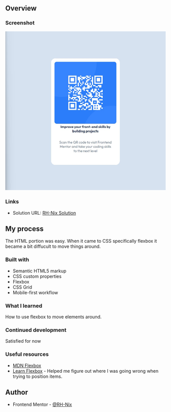 ## Overview

### Screenshot
![SC](./screenshot.jpg)

### Links

- Solution URL: [RH-Nix Solution](https://rh-nix.github.io/FEM-qr-code-challenge/)

## My process
The HTML portion was easy. When it came to CSS specifically flexbox it became a bit diffucult to move things around.

### Built with

- Semantic HTML5 markup
- CSS custom properties
- Flexbox
- CSS Grid
- Mobile-first workflow

### What I learned
How to use flexbox to move elements around.

### Continued development

Satisfied for now

### Useful resources

- [MDN Flexbox](https://developer.mozilla.org/en-US/docs/Learn/CSS/CSS_layout/Flexbox)
- [Learn Flexbox](https://www.youtube.com/watch?v=phWxA89Dy94&list=PLCn4lnZBxczR7vKjycPFwmW7-YlCI0mpp&index=8) - Helped me figure out where I was going wrong when trying to position items.

## Author
- Frontend Mentor - [@RH-Nix](https://www.frontendmentor.io/profile/RH-Nix)

